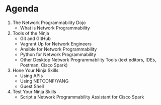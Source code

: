 # Agenda

1. The Network Programmability Dojo
    * What is Network Programmability
2. Tools of the Ninja
    * Git and GitHub
    * Vagrant Up for Network Engineers
    * Ansible for Network Programmability
    * Python for Network Programmability
    * Other Desktop Network Programmability Tools (text editors, IDEs, Postman, Cisco Spark)
3. Hone Your Ninja Skills
    * Using APIs
    * Using NETCONF/YANG
    * Guest Shell
4. Test Your Ninja Skills
    * Script a Network Programmability Assistant for Cisco Spark
